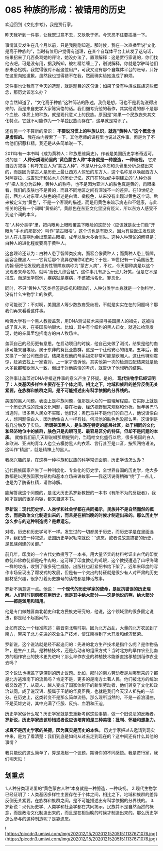 # 085 种族的形成：被错用的历史

欢迎回到《文化参考》，我是贾行家。

昨天我听到一件事，让我既过意不去，又耿耿于怀。今天忍不住要插播一下。

事情其实发生在几个月以前，只是我刚刚知道。那时候，我在一次直播里说“文化是高于种族的”，当时有位用户觉得有道理，在某个自媒体平台上转发了这句话，结果招来了几百条骂她的评论，她没办法了，置顶解释：这是贾行家说的，你们找他去吧。可是没有用，据我所知，被杠精给缠上了，别说解释，你就是学驴叫他们都未必松嘴。我觉得很对不起这位用户，可我又没有那个自媒体平台的账号，只好在这里向她道歉，虽然我也觉得错不在我，然而确实给她造成了麻烦。

这件事也让我有了今天的选题，就是题目的这句话：如果了没有种族或民族这些概念，那历史该怎么办？

你当然知道了，“文化高于种族”这种简洁的陈述，我倒是想，可也不是我能说得出来的，而是来自史学大家陈寅恪的话。我们细考究他的著作，其实他说的都不是那个血统、体质上的种族，就是现代意义上的民族。原因是“如果一个民族丧失其文化特点，它就不可能作为一个单独民族而存在”，这早就是常识了。

还有另一个不算新的常识： **不要说习惯上的种族认识，就连“黄种人”这个概念也是虚假的。** 我在站内搜索了一下，其他老师的课程里也说过这件事。但是为了不给他们招惹杠精，我还是从头简单说一下。

2011年有一本书叫《成为黄种人：种族思维简史》，作者是美国历史学者奇迈可。说的是： **人种分类理论里的“黄色蒙古人种”本身就是一种臆造，一种歧视。** 它来自西方叙事：称呼东亚人为“蒙古人种”，不是从什么体质和头骨里分析总结出来的，而是因为蒙古人是历史上最让西方人惊恐的东方人，这个名称足以唤起西方人对阿提拉、成吉思汗和帖木儿的历史记忆。这门在18世纪中期建立的“人种分类学”把人类分为四种，黄种人的称呼，也不是因为亚洲人的肤色真是黄的，肉眼来看，我们的皮肤也不是黄的，而且不同地区之间有深浅不一的差异。在18世纪之前，西方人对东亚人肤色的描述是白皙、橄榄色，从来没有出现过黄色这个词。后来被定义为“黄色”，不是一个客观的描述，而是用黄色来暗示病态和不健康，与此相关的还有一个词叫“黄祸论”。黄颜色在东亚文化里没有贬义，所以东方人感受不到这个词的本义。

在“人种分类学”里，把内眼角上眼睑覆盖下眼睑的这部分（应该就是女士们做“开眼角”手术的那部分）叫作“蒙古眼褶”。这个词也是有贬义，因为有些医生发现欧洲人在儿童期也会出现蒙古眼褶，成年以后大多会消失。这种人种理论的解释是：白种人的进化程度要高于黄种人。

这套理论还认为：白种人患了智障类疾病，面容会像黄种人；而黄种人患上智障，面容会像黑人——它背后那个诡异逻辑你明白吧？于是，19世纪有一个英国医生约翰·唐把他发现的遗传性智障疾病称为“蒙古人病”，不过，今天那种病是以这个发现者来命名的，就叫“唐氏儿综合征”。这件事儿有那么一点儿好笑，但是它不是报应，而是医学惯例，疾病就是疾病，不该被污名化、罪恶化。

同时，不只“黄种人”这类标签是歧视和错误的，人种分类学本身就是一个伪科学，没有什么生物学上的依据。

你可能说了：不对啊，美国黑人等少数族裔受歧视，不就是实实在在的问题吗？那我们再来看看这件事。

哈佛大学有一个黑人教授盖茨，用DNA测试技术来探寻美国黑人的祖先，这被拍成了真人秀，在美国影响很大。比如，其中有个纽约的黑人妇女，就通过检测发现，她的亲属里包括南方的白人牧场主。

盖茨自己的经历更有意思，在启动项目的时候，他自己先做了测试，结果是他的血缘可能来自埃及，属于东非的努比亚族群，这是一个让他安心的结果。五年后，他又换了一家公司做测试，结果发现他的母系祖先非常可能是欧洲人。这让他特别震惊，赶紧去找上一家查对。上一家才告诉他，其实他第一次的检测匹配结果就是绝大多数都和欧洲人一致，但出于对他感情的考虑，就告诉了他想听的结果。

这件事让盖茨对DNA寻祖这件事的意义产生了怀疑。是的， **现代生物学已经证明了：人类基因多样性主要存在于个体之间，相比之下，地域和族群的差异反倒无关紧要。在族群和族群之间，是不可能描述出有科学依据的分界线的。**

美国的黑人问题，表面上是种族问题，但那是大众的一般理解程度。它实际上就是一个历史造成的政治文化问题，要在社会、经济视野里来观察和分析。当年奥巴马当选时，很多黑人民众不买账，他们说：奥巴马并不是他们的自己人，他说话像白人，想问题像白人，因为他像白人一样有钱，何况他的肤色也没那么黑。这话倒是有几分触及了实质。 **所谓美国黑人，是生活在特定的底层社区，处于相同的文化和经济地位中的族群，肤色只是肉眼可见、最容易区分的特征，但却不是问题的本质。** 就像我们前几天聊说唱那期提到的，当嘻哈文化盛行以后，很多美国的白人和欧洲、亚洲的青年人也会去模仿黑人的衣着、言行甚至是口音，按照网络语法，这叫作“精黑”，就是精神上的黑人。

我感兴趣的是，在这样一种种族和民族的科学常识面前，历史学该怎么办？

近代民族国家产生了一种制度化、专业化的历史学，全世界各国的历史学，绝大多数都是以民族国家为结构和基本立场来讲故事——我这话说得稍微“绕”了一点儿，也是为了防备杠精，请你谅解。

能解答我这个问题的，是北大历史系罗新教授的一本书《有所不为的反叛者》，我刚才提到的很多内容，都来自这本书。

 **罗新说：现代历史学、人类学和社会学都在共同揭示，民族并不是自然而然的概念，而是政治文化制造出来的，而且是在相当晚的时候才制造出来的。那么历史学怎么参与的这种制造呢？是靠遗忘。**

对啦，历史和历史学可不一样。发生过的一切都属于历史，而历史学是在里面选择，组织成一种叙述。法国历史学家勒南就说：“遗忘，或者说故意搞错的历史，是民族创建的关键。”

前几年，印度的一个古代史教授写了一本书，用大量坚实的材料考证出古代的印度教徒和佛教徒都是吃牛肉的，这可踩了印度教徒的鸡眼，这个教授遭遇了山呼海啸一样的攻击，收到了很多死亡威胁，出版社也赶紧把书给下架了。近年来印度的写作市场呈现出了爆发式的发展，但是有一个突出的特征就是很少有人对严肃的历史题材感兴趣，很多打着历史旗号的读物都是神话故事。

罗新不满意这一点。他说： **一个现代的历史学家的使命，是反抗错误的历史理解。人们时时刻刻都在用历史，但是其中绝大部分——这是他说的啊，绝大部分——都是滥用和错用。**

他是专门做魏晋南北朝史和北方民族史研究的，他说，这个领域里的很多固定说法，都是经不起追问的。

比如有这么一个标准陈述：魏晋南北朝时期，因为北方战乱，大量的北方农民到了南方，带来了北方先进的农业生产技术，使江南得到了大开发和经济繁荣。

罗新说，这个说法就是经不起追问的：先进的北方生产技术是指什么呢？是作物品种，是生产工具，是种植技术，还是劳动者的组织方式？当时北方的旱作农业比南方的稻作农业的技术更先进吗？那么旱作农业的种植技术能够直接移植到稻作农业去吗？

这个说法也掩盖了更深刻的历史议题。比如，那时的南方劳动者是从哪里来的？都是北方逃难南下的流民吗？肯定不是，更多的是南方土著人民。他们被北方的统治者又改造了，从蛮人、越人变成了国家体制下的新型劳动者，他们转变了文化和政治认同，成了说汉语、服属于王朝的华夏臣民，也就是我们今天汉人祖先的一部分。在历史上，这类转变不是那么简单流畅，那么理所当然的，不是一首浪漫曲，不是英雄史诗，其中充满了征服、反抗、血泪和压迫。

历史学家做什么呢？历史学家就是去重新考察这些事情，做一个旧说法的反叛者。 **罗新说，历史学家应该珍惜或者说应该培育的是三种美德：批判、怀疑和想象力。**

 **求真不是历史学家的美德，因为真实是历史的本性。** 历史学家把过去邀请到现实中来，是为了看清楚：我们到底是如何从过去走到现在的？这中间还有什么其他的事情？

我只能说的这么简单了，算是发起一个议题，期待你的不同感悟。我是贾行家，我们明天见！

## 划重点

1.人种分类理论里的“黄色蒙古人种”本身就是一种臆造，一种歧视。
2.现代生物学已经证明了：人类基因多样性主要存在于个体之间，相比之下，地域和族群的差异反倒无关紧要。在族群和族群之间，是不可能描述出有科学依据的分界线的。
3.罗新说：现代历史学、人类学和社会学都在共同揭示，民族并不是自然而然的概念，而是政治文化制造出来的，而且是在相当晚的时候才制造出来的。那么历史学怎么参与的这种制造呢？是靠遗忘。

![https://piccdn3.umiwi.com/img/202012/15/202012152051511137671076.jpg](https://piccdn3.umiwi.com/img/202012/15/202012152051511137671076.jpg)

---
